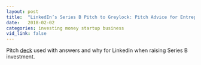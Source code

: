 ```yaml
---
layout: post
title:  "LinkedIn’s Series B Pitch to Greylock: Pitch Advice for Entrepreneurs"
date:   2018-02-02
categories: investing money startup business
vid_link: false
---
```


Pitch [deck] used with answers and why for Linkedin when raising Series B investment.  

[deck]: //www.reidhoffman.org/linkedin-pitch-to-greylock/